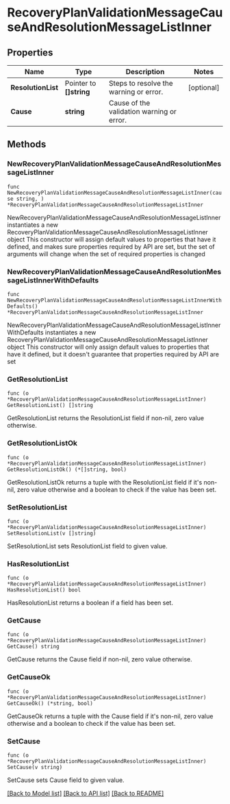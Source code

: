 # RecoveryPlanValidationMessageCauseAndResolutionMessageListInner

## Properties

Name | Type | Description | Notes
------------ | ------------- | ------------- | -------------
**ResolutionList** | Pointer to **[]string** | Steps to resolve the warning or error. | [optional] 
**Cause** | **string** | Cause of the validation warning or error. | 

## Methods

### NewRecoveryPlanValidationMessageCauseAndResolutionMessageListInner

`func NewRecoveryPlanValidationMessageCauseAndResolutionMessageListInner(cause string, ) *RecoveryPlanValidationMessageCauseAndResolutionMessageListInner`

NewRecoveryPlanValidationMessageCauseAndResolutionMessageListInner instantiates a new RecoveryPlanValidationMessageCauseAndResolutionMessageListInner object
This constructor will assign default values to properties that have it defined,
and makes sure properties required by API are set, but the set of arguments
will change when the set of required properties is changed

### NewRecoveryPlanValidationMessageCauseAndResolutionMessageListInnerWithDefaults

`func NewRecoveryPlanValidationMessageCauseAndResolutionMessageListInnerWithDefaults() *RecoveryPlanValidationMessageCauseAndResolutionMessageListInner`

NewRecoveryPlanValidationMessageCauseAndResolutionMessageListInnerWithDefaults instantiates a new RecoveryPlanValidationMessageCauseAndResolutionMessageListInner object
This constructor will only assign default values to properties that have it defined,
but it doesn't guarantee that properties required by API are set

### GetResolutionList

`func (o *RecoveryPlanValidationMessageCauseAndResolutionMessageListInner) GetResolutionList() []string`

GetResolutionList returns the ResolutionList field if non-nil, zero value otherwise.

### GetResolutionListOk

`func (o *RecoveryPlanValidationMessageCauseAndResolutionMessageListInner) GetResolutionListOk() (*[]string, bool)`

GetResolutionListOk returns a tuple with the ResolutionList field if it's non-nil, zero value otherwise
and a boolean to check if the value has been set.

### SetResolutionList

`func (o *RecoveryPlanValidationMessageCauseAndResolutionMessageListInner) SetResolutionList(v []string)`

SetResolutionList sets ResolutionList field to given value.

### HasResolutionList

`func (o *RecoveryPlanValidationMessageCauseAndResolutionMessageListInner) HasResolutionList() bool`

HasResolutionList returns a boolean if a field has been set.

### GetCause

`func (o *RecoveryPlanValidationMessageCauseAndResolutionMessageListInner) GetCause() string`

GetCause returns the Cause field if non-nil, zero value otherwise.

### GetCauseOk

`func (o *RecoveryPlanValidationMessageCauseAndResolutionMessageListInner) GetCauseOk() (*string, bool)`

GetCauseOk returns a tuple with the Cause field if it's non-nil, zero value otherwise
and a boolean to check if the value has been set.

### SetCause

`func (o *RecoveryPlanValidationMessageCauseAndResolutionMessageListInner) SetCause(v string)`

SetCause sets Cause field to given value.



[[Back to Model list]](../README.md#documentation-for-models) [[Back to API list]](../README.md#documentation-for-api-endpoints) [[Back to README]](../README.md)



